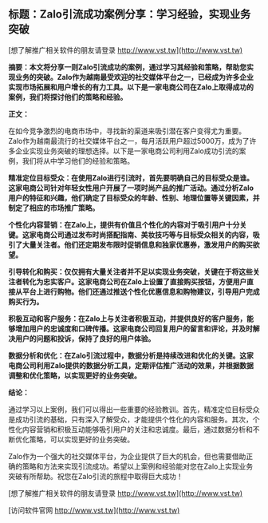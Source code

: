 ## **标题：Zalo引流成功案例分享：学习经验，实现业务突破**

[想了解推广相关软件的朋友请登录 http://www.vst.tw](http://www.vst.tw)

**摘要：本文将分享一则Zalo引流成功的案例，通过学习其经验和策略，帮助您实现业务的突破。Zalo作为越南最受欢迎的社交媒体平台之一，已经成为许多企业实现市场拓展和用户增长的有力工具。以下是一家电商公司在Zalo上取得成功的案例，我们将探讨他们的策略和经验。**

**正文：**

在如今竞争激烈的电商市场中，寻找新的渠道来吸引潜在客户变得尤为重要。Zalo作为越南最流行的社交媒体平台之一，每月活跃用户超过5000万，成为了许多企业实现业务突破的理想选择。以下是一家电商公司利用Zalo成功引流的案例，我们将从中学习他们的经验和策略。

**精准定位目标受众：在使用Zalo进行引流时，首先要明确自己的目标受众是谁。这家电商公司针对年轻女性用户开展了一项时尚产品的推广活动。通过分析Zalo用户的特征和兴趣，他们确定了目标受众的年龄、性别、地理位置等关键因素，并制定了相应的市场推广策略。**

**个性化内容营销：在Zalo上，提供有价值且个性化的内容对于吸引用户十分关键。这家电商公司通过发布时尚搭配指南、美妆技巧等与目标受众相关的内容，吸引了大量关注者。他们还定期发布限时促销信息和独家优惠券，激发用户的购买欲望。**

**引导转化和购买：仅仅拥有大量关注者并不足以实现业务突破，关键在于将这些关注者转化为忠实客户。这家电商公司在Zalo上设置了直接购买按钮，方便用户直接从平台上进行购物。他们还通过推送个性化优惠信息和购物建议，引导用户完成购买行为。**

**积极互动和客户服务：在Zalo上与关注者积极互动，并提供良好的客户服务，能够增加用户的忠诚度和口碑传播。这家电商公司回复用户的留言和评论，并及时解决用户的问题和投诉，保持了良好的用户体验。**

**数据分析和优化：在Zalo引流过程中，数据分析是持续改进和优化的关键。这家电商公司利用Zalo提供的数据分析工具，定期评估推广活动的效果，并根据数据调整和优化策略，以实现更好的业务突破。**

**结论：**

通过学习以上案例，我们可以得出一些重要的经验教训。首先，精准定位目标受众是成功引流的基础，只有深入了解受众，才能提供个性化的内容和服务。其次，个性化内容营销和积极互动能够吸引用户的关注和忠诚度。最后，通过数据分析和不断优化策略，可以实现更好的业务突破。

Zalo作为一个强大的社交媒体平台，为企业提供了巨大的机会，但也需要借助正确的策略和方法来实现引流成功。希望以上案例和经验能对您在Zalo上实现业务突破有所帮助。祝您在Zalo引流的旅程中取得巨大成功！

[想了解推广相关软件的朋友请登录 http://www.vst.tw](http://www.vst.tw)


[访问软件官网 http://www.vst.tw](http://www.vst.tw)
